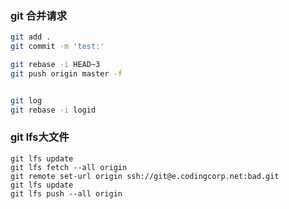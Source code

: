 ### git 合并请求
``` bash
git add .
git commit -m 'test:'

git rebase -i HEAD~3
git push origin master -f


git log
git rebase -i logid
```

### git lfs大文件
```base
git lfs update
git lfs fetch --all origin
git remote set-url origin ssh://git@e.codingcorp.net:bad.git
git lfs update
git lfs push --all origin
```

